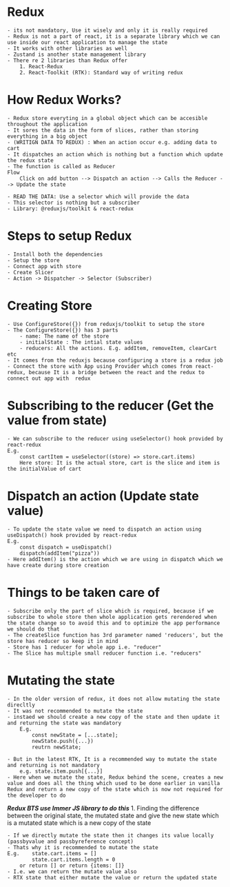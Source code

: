 # Redux
    - its not mandatory, Use it wisely and only it is really required
    - Redux is not a part of react, it is a separate library which we can use inside our react application to manage the state
    - It works with other libraries as well
    - Zustand is another state management library
    - There re 2 libraries than Redux offer
        1. React-Redux
        2. React-Toolkit (RTK): Standard way of writing redux

# How Redux Works?
    - Redux store everyting in a global object which can be accesible throughout the application
    - It sores the data in the form of slices, rather than storing everything in a big object
    - (WRITIGN DATA TO REDUX) : When an action occur e.g. adding data to cart
    - It dispatches an action which is nothing but a function which update the redux state 
    - The function is called as Reducer
    Flow
        Click on add button --> Dispatch an action --> Calls the Reducer --> Update the state

    - READ THE DATA: Use a selector which will provide the data
    - This selector is nothing but a subscriber
    - Library: @reduxjs/toolkit & react-redux

# Steps to setup Redux
    - Install both the dependencies 
    - Setup the store
    - Connect app with store
    - Create Slicer
    - Action -> Dispatcher -> Selector (Subscriber)

# Creating Store
    - Use ConfigureStore({}) from reduxjs/toolkit to setup the store
    - The ConfigureStore({}) has 3 parts
        - name: The name of the store
        - initialState : The intial state values
        - reducers: All the actions. E.g. addItem, removeItem, clearCart etc
    - It comes from the reduxjs because configuring a store is a redux job
    - Connect the store with App using Provider which comes from react-redux, because It is a bridge between the react and the redux to connect out app with  redux

# Subscribing to the reducer (Get the value from state)
    - We can subscribe to the reducer using useSelector() hook provided by react-redux
    E.g.
        const cartItem = useSelector((store) => store.cart.items) 
        Here store: It is the actual store, cart is the slice and item is the initialValue of cart

# Dispatch an action (Update state value)
    - To update the state value we need to dispatch an action using useDispatch() hook provided by react-redux
    E.g.
        const dispatch = useDispatch()
        dispatch(addItem("pizza"))
    - Here addItem() is the action which we are using in dispatch which we have create during store creation

# Things to be taken care of
    - Subscribe only the part of slice which is required, because if we subscribe to whole store then whole application gets rerendered when the state change so to avoid this and to optimize the app performance we should do that
    - The createSlice function has 3rd parameter named 'reducers', but the store has reducer so keep it in mind
    - Store has 1 reducer for whole app i.e. "reducer"
    - The Slice has multiple small reducer function i.e. "reducers"

# Mutating the state
    - In the older version of redux, it does not allow mutating the state direcltly
    - It was not recommended to mutate the state
    - instaed we should create a new copy of the state and then update it and returning the state was mandatory
        E.g.
            const newState = [...state];
            newState.push({...})
            reutrn newState;
        
    - But in the latest RTK, It is a recommended way to mutate the state and returning is not mandatory
        e.g. state.item.push[{...}]
    - Here when we mutate the state, Redux behind the scene, creates a new value and does all the thing which used to be done earlier in vanilla Redux and return a new copy of the state which is now not required for the developer to do

***Redux BTS use Immer JS library to do this***
        1. Finding the difference between the original state, the mutated state and give the new state which is a mutated state which is a new copy of the state 

    - If we directly mutate the state then it changes its value locally (passbyvalue and passbyreference concept)
    - Thats why it is recommended to mutate the state
    E.g.    state.cart.items = []
            state.cart.items.length = 0
        or return [] or return {items: []}
    - I.e. we can return the mutate value also
    - RTX state that either mutate the value or return the updated state